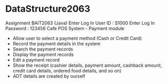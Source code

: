 # DataStructure2063
Assignment BAIT2063 (Java)
Enter Log In User ID : S1000
Enter Log In Password : 123456
Cafe POS System - Payment module
- Allow user to select a payment method (Cash or Credit Card)
- Record the payment details in the system
- Search the payment records
- Display the payment records
- Edit a payment record
- Show the receipt (cashier details, payment amount, cashback amount, credit card details, ordered food details, and so on)
- ADT details are created by ourself

